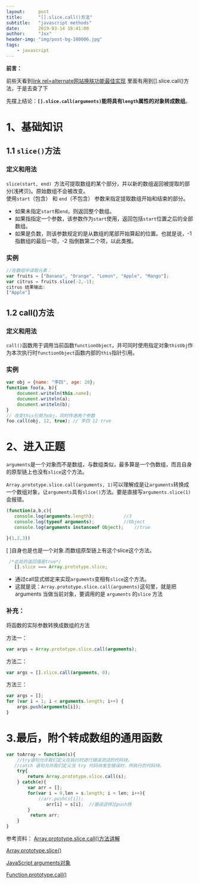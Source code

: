 ```yaml
---
layout:     post
title:      "[].slice.call()方法"
subtitle:   "javascript methods"
date:       2019-03-14 18:41:00
author:     "Jxx"
header-img: "img/post-bg-180006.jpg"
tags:
    - javascript
---
```



**前言：**

前些天看到[link rel=alternate网站换肤功能最佳实现](https://www.zhangxinxu.com/wordpress/2019/02/link-rel-alternate-website-skin/)
里面有用到[].slice.call()方法，于是去查了下

先摆上结论：**`[].slice.call(arguments)`能将具有`length`属性的对象转成数组**。

# 1、基础知识
## 1.1 `slice()`方法

### 定义和用法
  `slice(start, end) `方法可提取数组的某个部分，并以新的数组返回被提取的部分(浅拷贝)。原始数组不会被改变。   
  使用`start`（包含） 和 `end`（不包含） 参数来指定提取数组开始和结束的部分。

- 如果未指定`start`和`end`，则返回整个数组。
- 如果指指定一个参数，该参数作为`start`使用，返回包括`start`位置之后的全部数组。
- 如果是负数，则该参数规定的是从数组的尾部开始算起的位置。也就是说，-1 指数组的最后一项，-2 指倒数第二个项，以此类推。

### 实例

```javascript
//在数组中读取元素：
var fruits = ["Banana", "Orange", "Lemon", "Apple", "Mango"];
var citrus = fruits.slice(-2,-1);
citrus 结果输出:
["Apple"]
```

## 1.2  call()方法

### 定义和用法
`call()`函数用于调用当前函数`functionObject`，并可同时使用指定对象`thisObj`作为本次执行时`functionObject`函数内部的`this`指针引用。

### 实例

```javascript
var obj = {name: "李四", age: 20};
function foo(a, b){
    document.writeln(this.name);    
    document.writeln(a);    
    document.writeln(b);    
}
// 改变this引用为obj，同时传递两个参数
foo.call(obj, 12, true); // 李四 12 true
```

# 2、进入正题
`arguments`是一个对象而不是数组，与数组类似，最多算是一个伪数组，而且自身的原型链上也没有`slice`这个方法。

`Array.prototype.slice.call(arguments, 1)`可以理解成是让`arguments`转换成一个数组对象，让`arguments`具有`slice()`方法。要是直接写`arguments.slice(1)`会报错。

```javascript
(function(a,b,c){
   console.log(arguments.length);           //3
   console.log(typeof arguments);           //Object
   console.log(arguments instanceof Object);    //true

}(1,2,3))
```

 [ ]自身也是也是一个对象.而数组原型链上有这个slice这个方法。

```javascript
 /*此处的返回值是true*/
   [].slice === Array.prototype.slice;
```

- 通过call显式绑定来实现`arguments`变相有`slice`这个方法。
- 这就是说：`Array.prototype.slice.call(arguments)`这句里，就是把 arguments 当做当前对象，要调用的是 `arguments` 的`slice` 方法

### 补充：
将函数的实际参数转换成数组的方法

方法一：
```javascript
var args = Array.prototype.slice.call(arguments);
```

方法二：
```javascript
var args = [].slice.call(arguments, 0);
```

方法三：
```javascript
var args = []; 
for (var i = 1; i < arguments.length; i++) { 
    args.push(arguments[i]);
}
```

# 3.最后，附个**转成数组的通用函数**
```javascript
var toArray = function(s){
    //try语句允许我们定义在执行时进行错误测试的代码块。
   //catch 语句允许我们定义当 try 代码块发生错误时，所执行的代码块。
    try{
        return Array.prototype.slice.call(s);
    } catch(e){
        var arr = [];
        for(var i = 0,len = s.length; i < len; i++){
            //arr.push(s[i]);
               arr[i] = s[i];  //据说这样比push快
        }
         return arr;
    }
}
```

参考资料：
[Array.prototype.slice.call()方法讲解](https://www.cnblogs.com/dingxiaoyue/p/4948166.html)

[Array.prototype.slice()](https://developer.mozilla.org/zh-CN/docs/Web/JavaScript/Reference/Global_Objects/Array/slice)

[JavaScript arguments对象](http://www.cnblogs.com/lwbqqyumidi/archive/2012/12/03/2799833.html)

[Function.prototype.call()](https://developer.mozilla.org/zh-CN/docs/Web/JavaScript/Reference/Global_Objects/Function/call)